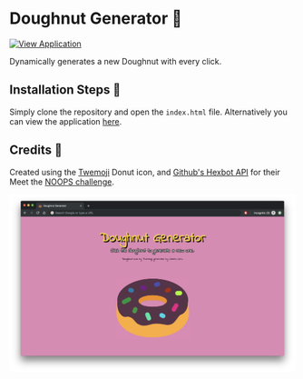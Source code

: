 # Doughnut Generator 🍩
[![View Application](https://img.shields.io/badge/view-application-blue.svg)](https://doughnut-generator.jives.dev
)

Dynamically generates a new Doughnut with every click.

## Installation Steps 💽

Simply clone the repository and open the `index.html` file. Alternatively you can view the application [here](https://doughnut-generator.jives.dev/).

## Credits 💬

Created using the [Twemoji](https://twemoji.twitter.com/) Donut icon, and [Github's Hexbot API](https://noopschallenge.com/challenges/hexbot) for their Meet the [NOOPS challenge](https://noopschallenge.com/).


![Screenshot](./images/screenshot.png)
